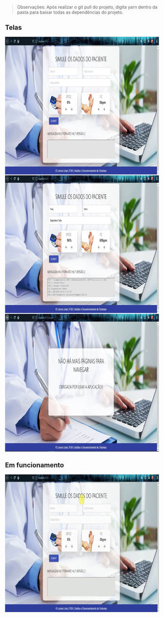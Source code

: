 >Observações: Após realizar o git pull do projeto, digita yarn dentro da pasta para baixar todas as dependências do projeto.

## Telas
<img src="screens/front_web.jpg" width="850px" height="450px">
<img src="screens/com_dados.jpg" width="850px" height="450px">
<img src="screens/empty_page.jpg" width="850px" height="450px">

## Em funcionamento
<img src="screens/animacao.gif" width="850px" height="450px">
